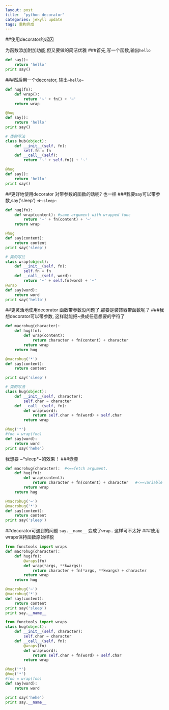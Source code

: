 ```yaml
---
layout: post
title:  "python decorator"
categories: jekyll update
tags: 重构完成
---
```


##使用decorator的起因

为函数添加附加功能,但又要做的简洁优雅
###首先,写一个函数,输出`hello`

```python
def say():
    return 'hello'
print say()
```

###然后用一个decorator, 输出`~hello~`

```python
def hug(fn):
    def wrap():
        return '~' + fn() + '~'
    return wrap    

@hug
def say():
    return 'hello'
print say()
```

```python
# 类的写法
class hub(object):
    def __init__(self, fn):
        self.fn = fn
    def __call__(self):
        return '~' + self.fn() + '~'

@hug
def say():
    return 'hello'
print say()
```

##更好地使用decorator
对带参数的函数的话呢? 也一样
###我要say可以带参数,say('sleep') =>`~sleep~`

```python 
def hug(fn):
    def wrap(content): #same argument with wrapped func
        return '~' + fn(content) + '~'
    return wrap

@hug
def say(content):
    return content
print say('sleep')
```

```python 
# 类的写法
class wrap(object):
    def __init__(self, fn):
        self.fn = fn
    def __call__(self, word):
        return '~' + self.fn(word) + '~'
@wrap
def say(word):
    return word
print say('hello')
```

##更灵活地使用decorator
函数带参数没问题了,那要是装饰器带函数呢？
###我想decorator可以带参数, 这样就能把~换成任意想要的字符了

```python
def macrohug(character):  
    def hug(fn):          
        def wrap(content):
            return character + fn(content) + character  
        return wrap
    return hug

@macrohug('*')
def say(content):
    return content

print say('sleep')
```

```python
# 类的写法
class hug(object):
    def __init__(self, character):
        self.char = character
    def __call__(self, fn):
        def wrap(word):
            return self.char + fn(word) + self.char
        return wrap

@hug('*')
#foo = wrap(foo)
def say(word):
    return word
print say('hehe')
```

我想要 ~\*sleep\*~的效果！ 
###嵌套
```python
def macrohug(character):  #<==fetch argument.
    def hug(fn):          
        def wrap(content):
            return character + fn(content) + character   #<==variable
        return wrap
    return hug

@macrohug('~')
@macrohug('*')
def say(content):
    return content
print say('sleep')
```

##decorator可遇到的问题
`say.__name__` 变成了`wrap`.. 这样可不太好
###使用wraps保持函数原始样貌
```python
from functools import wraps
def macrohug(character):
    def hug(fn):
        @wraps(fn)
        def wrap(*args, **kwargs):
            return character + fn(*args, **kwargs) + character
        return wrap
    return hug

@macrohug('~')
@macrohug('*')
def say(content):
    return content
print say('sleep')
print say.__name__
```

```python
from functools import wraps
class hug(object):
    def __init__(self, character):
        self.char = character
    def __call__(self, fn):
        @wraps(fn)
        def wrap(word):
            return self.char + fn(word) + self.char
        return wrap

@hug('*')
@hug('*')
#foo = wrap(foo)
def say(word):
    return word

print say('hehe')
print say.__name__
```
